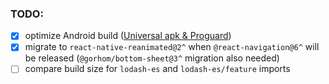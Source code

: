 ### TODO:

 - [x] optimize Android build ([Universal apk & Proguard](https://reactnative.dev/docs/signed-apk-android))
 - [x] migrate to `react-native-reanimated@2^` when `@react-navigation@6^` will be released (`@gorhom/bottom-sheet@3^` migration also needed)
 - [ ] compare build size for `lodash-es` and `lodash-es/feature` imports
